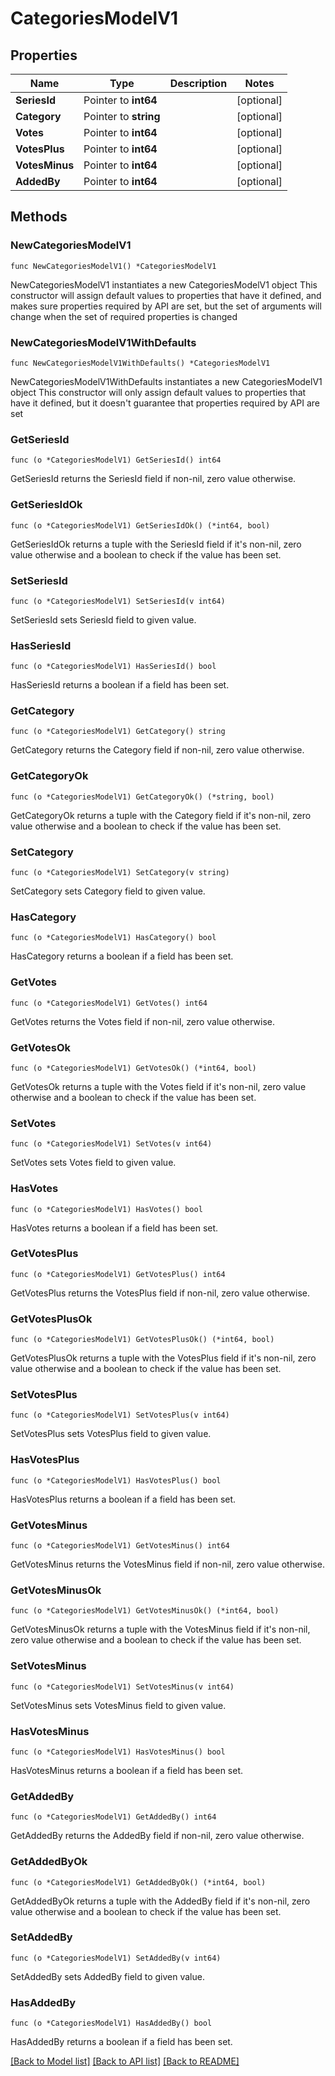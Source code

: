 # CategoriesModelV1

## Properties

Name | Type | Description | Notes
------------ | ------------- | ------------- | -------------
**SeriesId** | Pointer to **int64** |  | [optional] 
**Category** | Pointer to **string** |  | [optional] 
**Votes** | Pointer to **int64** |  | [optional] 
**VotesPlus** | Pointer to **int64** |  | [optional] 
**VotesMinus** | Pointer to **int64** |  | [optional] 
**AddedBy** | Pointer to **int64** |  | [optional] 

## Methods

### NewCategoriesModelV1

`func NewCategoriesModelV1() *CategoriesModelV1`

NewCategoriesModelV1 instantiates a new CategoriesModelV1 object
This constructor will assign default values to properties that have it defined,
and makes sure properties required by API are set, but the set of arguments
will change when the set of required properties is changed

### NewCategoriesModelV1WithDefaults

`func NewCategoriesModelV1WithDefaults() *CategoriesModelV1`

NewCategoriesModelV1WithDefaults instantiates a new CategoriesModelV1 object
This constructor will only assign default values to properties that have it defined,
but it doesn't guarantee that properties required by API are set

### GetSeriesId

`func (o *CategoriesModelV1) GetSeriesId() int64`

GetSeriesId returns the SeriesId field if non-nil, zero value otherwise.

### GetSeriesIdOk

`func (o *CategoriesModelV1) GetSeriesIdOk() (*int64, bool)`

GetSeriesIdOk returns a tuple with the SeriesId field if it's non-nil, zero value otherwise
and a boolean to check if the value has been set.

### SetSeriesId

`func (o *CategoriesModelV1) SetSeriesId(v int64)`

SetSeriesId sets SeriesId field to given value.

### HasSeriesId

`func (o *CategoriesModelV1) HasSeriesId() bool`

HasSeriesId returns a boolean if a field has been set.

### GetCategory

`func (o *CategoriesModelV1) GetCategory() string`

GetCategory returns the Category field if non-nil, zero value otherwise.

### GetCategoryOk

`func (o *CategoriesModelV1) GetCategoryOk() (*string, bool)`

GetCategoryOk returns a tuple with the Category field if it's non-nil, zero value otherwise
and a boolean to check if the value has been set.

### SetCategory

`func (o *CategoriesModelV1) SetCategory(v string)`

SetCategory sets Category field to given value.

### HasCategory

`func (o *CategoriesModelV1) HasCategory() bool`

HasCategory returns a boolean if a field has been set.

### GetVotes

`func (o *CategoriesModelV1) GetVotes() int64`

GetVotes returns the Votes field if non-nil, zero value otherwise.

### GetVotesOk

`func (o *CategoriesModelV1) GetVotesOk() (*int64, bool)`

GetVotesOk returns a tuple with the Votes field if it's non-nil, zero value otherwise
and a boolean to check if the value has been set.

### SetVotes

`func (o *CategoriesModelV1) SetVotes(v int64)`

SetVotes sets Votes field to given value.

### HasVotes

`func (o *CategoriesModelV1) HasVotes() bool`

HasVotes returns a boolean if a field has been set.

### GetVotesPlus

`func (o *CategoriesModelV1) GetVotesPlus() int64`

GetVotesPlus returns the VotesPlus field if non-nil, zero value otherwise.

### GetVotesPlusOk

`func (o *CategoriesModelV1) GetVotesPlusOk() (*int64, bool)`

GetVotesPlusOk returns a tuple with the VotesPlus field if it's non-nil, zero value otherwise
and a boolean to check if the value has been set.

### SetVotesPlus

`func (o *CategoriesModelV1) SetVotesPlus(v int64)`

SetVotesPlus sets VotesPlus field to given value.

### HasVotesPlus

`func (o *CategoriesModelV1) HasVotesPlus() bool`

HasVotesPlus returns a boolean if a field has been set.

### GetVotesMinus

`func (o *CategoriesModelV1) GetVotesMinus() int64`

GetVotesMinus returns the VotesMinus field if non-nil, zero value otherwise.

### GetVotesMinusOk

`func (o *CategoriesModelV1) GetVotesMinusOk() (*int64, bool)`

GetVotesMinusOk returns a tuple with the VotesMinus field if it's non-nil, zero value otherwise
and a boolean to check if the value has been set.

### SetVotesMinus

`func (o *CategoriesModelV1) SetVotesMinus(v int64)`

SetVotesMinus sets VotesMinus field to given value.

### HasVotesMinus

`func (o *CategoriesModelV1) HasVotesMinus() bool`

HasVotesMinus returns a boolean if a field has been set.

### GetAddedBy

`func (o *CategoriesModelV1) GetAddedBy() int64`

GetAddedBy returns the AddedBy field if non-nil, zero value otherwise.

### GetAddedByOk

`func (o *CategoriesModelV1) GetAddedByOk() (*int64, bool)`

GetAddedByOk returns a tuple with the AddedBy field if it's non-nil, zero value otherwise
and a boolean to check if the value has been set.

### SetAddedBy

`func (o *CategoriesModelV1) SetAddedBy(v int64)`

SetAddedBy sets AddedBy field to given value.

### HasAddedBy

`func (o *CategoriesModelV1) HasAddedBy() bool`

HasAddedBy returns a boolean if a field has been set.


[[Back to Model list]](../README.md#documentation-for-models) [[Back to API list]](../README.md#documentation-for-api-endpoints) [[Back to README]](../README.md)


